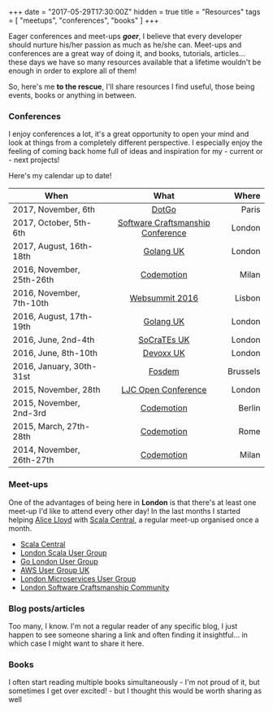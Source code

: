 +++
date = "2017-05-29T17:30:00Z"
hidden = true
title = "Resources"
tags = [ "meetups", "conferences", "books" ]
+++

Eager conferences and meet-ups _**goer**_, I believe that every developer should nurture his/her passion as much as he/she can.
Meet-ups and conferences are a great way of doing it, and books, tutorials, articles... these days we have so many resources available that a lifetime wouldn't be enough in order to explore all of them!

So, here's me **to the rescue**, I'll share resources I find useful, those being events, books or anything in between.

### Conferences
I enjoy conferences a lot, it's a great opportunity to open your mind and look at things from a completely different perspective. I especially enjoy the feeling of coming back home full of ideas and inspiration for my - current or - next projects! 

Here's my calendar up to date!

| When                          | What                                                                                                             | Where  
| ----------------------------- |:----------------------------------------------------------------------------------------------------------------:| -------:
| 2017, November, 6th           | [DotGo](https://www.dotgo.eu/)                                                                                   | Paris
| 2017, October, 5th-6th        | [Software Craftsmanship Conference](http://sc-london.com)                                                        | London
| 2017, August, 16th-18th       | [Golang UK](https://www.golanguk.com/)                                                                           | London
| 2016, November, 25th-26th     | [Codemotion](http://milan2016.codemotionworld.com/)                                                              | Milan
| 2016, November, 7th-10th      | [Websummit 2016](https://websummit.com/)                                                                         | Lisbon
| 2016, August, 17th-19th       | [Golang UK](https://www.golanguk.com/)                                                                           | London 
| 2016, June, 2nd-4th           | [SoCraTEs UK](http://socratesuk.org/)                                                                            | London 
| 2016, June, 8th-10th          | [Devoxx UK](http://www.devoxx.co.uk/)                                                                            | London 
| 2016, January, 30th-31st      | [Fosdem](https://archive.fosdem.org/2016/)                                                                       | Brussels 
| 2015, November, 28th          | [LJC Open Conference](https://sites.google.com/site/ljcopenconference/previous-conferences/ljc-2015-conference)  | London 
| 2015, November, 2nd-3rd       | [Codemotion](http://berlin2015.codemotionworld.com/)                                                             | Berlin  
| 2015, March, 27th-28th        | [Codemotion](http://rome2015.codemotionworld.com/)                                                               | Rome  
| 2014, November, 26th-27th     | [Codemotion](http://milan2014.codemotionworld.com/)                                                              | Milan

### Meet-ups
One of the advantages of being here in **London** is that there's at least one meet-up I'd like to attend every other day! In the last months I started helping [Alice Lloyd](https://twitter.com/scalarecruit) with [Scala Central](https://www.meetup.com/Scala-Central/), a regular meet-up organised once a month.

- [Scala Central](https://www.meetup.com/Scala-Central/)
- [London Scala User Group](https://www.meetup.com/london-scala/)
- [Go London User Group](https://www.meetup.com/go-london-user-group/)
- [AWS User Group UK](https://www.meetup.com/AWSUGUK/)
- [London Microservices User Group](https://www.meetup.com/London-Microservices-User-Group/)
- [London Software Craftsmanship Community](https://www.meetup.com/london-software-craftsmanship/)

### Blog posts/articles
Too many, I know. I'm not a regular reader of any specific blog, I just happen to see someone sharing a link and often finding it insightful... in which case I might want to share it here.

### Books
I often start reading multiple books simultaneously - I'm not proud of it, but sometimes I get over excited! - but I thought this would be worth sharing as well 